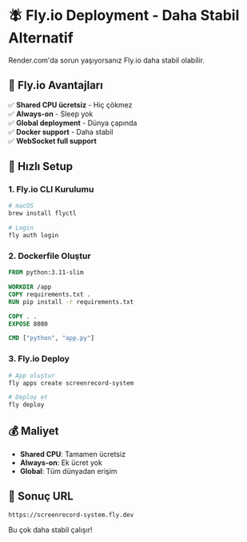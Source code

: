 # 🪰 Fly.io Deployment - Daha Stabil Alternatif

Render.com'da sorun yaşıyorsanız Fly.io daha stabil olabilir.

## 🎯 Fly.io Avantajları

✅ **Shared CPU ücretsiz** - Hiç çökmez  
✅ **Always-on** - Sleep yok  
✅ **Global deployment** - Dünya çapında  
✅ **Docker support** - Daha stabil  
✅ **WebSocket full support**  

## 🚀 Hızlı Setup

### 1. Fly.io CLI Kurulumu
```bash
# macOS
brew install flyctl

# Login
fly auth login
```

### 2. Dockerfile Oluştur
```dockerfile
FROM python:3.11-slim

WORKDIR /app
COPY requirements.txt .
RUN pip install -r requirements.txt

COPY . .
EXPOSE 8080

CMD ["python", "app.py"]
```

### 3. Fly.io Deploy
```bash
# App oluştur
fly apps create screenrecord-system

# Deploy et
fly deploy
```

## 💰 Maliyet
- **Shared CPU**: Tamamen ücretsiz
- **Always-on**: Ek ücret yok
- **Global**: Tüm dünyadan erişim

## 🔗 Sonuç URL
```
https://screenrecord-system.fly.dev
```

Bu çok daha stabil çalışır!
